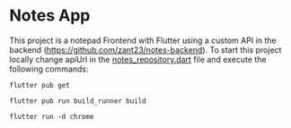 # Notes App

This project is a notepad Frontend with Flutter using a custom API in the backend (https://github.com/zant23/notes-backend).
To start this project locally change apiUrl in the [notes_repository.dart](lib/repositories/notes/notes_repository.dart) file
and execute the following commands:

```flutter pub get```

```flutter pub run build_runner build```
    
```flutter run -d chrome```


